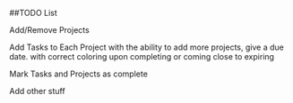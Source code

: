 ##TODO List

Add/Remove Projects

Add Tasks to Each Project with the ability to add more projects, give a due date. with correct coloring upon completing or coming close to expiring

Mark Tasks and Projects as complete

Add other stuff